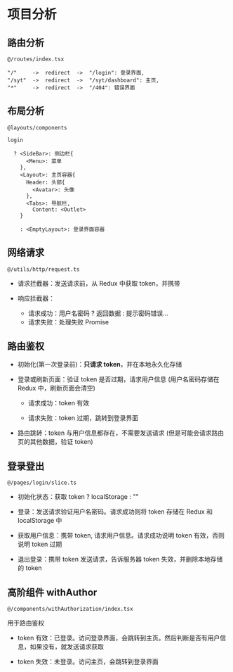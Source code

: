 # 项目分析

## 路由分析

`@/routes/index.tsx`

```
"/"     ->  redirect  ->  "/login": 登录界面,
"/syt"  ->  redirect  ->  "/syt/dashboard": 主页,
"*"     ->  redirect  ->  "/404": 错误界面
```

## 布局分析

`@layouts/components`

```
login

  ? <SideBar>: 侧边栏{
      <Menu>: 菜单
    },
    <Layout>: 主页容器{
      Header: 头部{
        <Avatar>: 头像
      },
      <Tabs>: 导航栏,
        Content: <Outlet>
    }

	: <EmptyLayout>: 登录界面容器
```

## 网络请求

`@/utils/http/request.ts`

- 请求拦截器：发送请求前，从 Redux 中获取 token，并携带

- 响应拦截器：
    - 请求成功：用户名密码 ? 返回数据 : 提示密码错误...
    - 请求失败：处理失败 Promise

## 路由鉴权

- 初始化(第一次登录前)：**只请求 token**，并在本地永久化存储

- 登录或刷新页面：验证 token 是否过期，请求用户信息 (用户名密码存储在 Redux 中，刷新页面会清空)

    - 请求成功：token 有效

    - 请求失败：token 过期，跳转到登录界面

- 路由跳转：token 与用户信息都存在，不需要发送请求 (但是可能会请求路由页的其他数据，验证 token)

## 登录登出

`@/pages/login/slice.ts`

- 初始化状态：获取 token ? localStorage : ""

- 登录：发送请求验证用户名密码。请求成功则将 token 存储在 Redux 和 localStorage 中

- 获取用户信息：携带 token, 请求用户信息。请求成功说明 token 有效，否则说明 token 过期

- 退出登录：携带 token 发送请求，告诉服务器 token 失效，并删除本地存储的 token

## 高阶组件 withAuthor

`@/components/withAuthorization/index.tsx`

用于路由鉴权

- token 有效：已登录。访问登录界面，会跳转到主页。然后判断是否有用户信息，如果没有，就发送请求获取

- token 失效：未登录。访问主页，会跳转到登录界面
